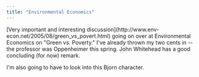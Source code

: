 ```yaml
---
title: "Environmental Economics"
---
```

[Very important and interesting discussion](http://www.env-
econ.net/2005/08/green_vs_povert.html) going on over at Environmental
Economics on "Green vs. Poverty." I've already thrown my two cents in -- the
professor was Oppenheimer this spring. John Whitehead has a good concluding
(for now) remark.

  
I'm also going to have to look into this Bjorn character.

